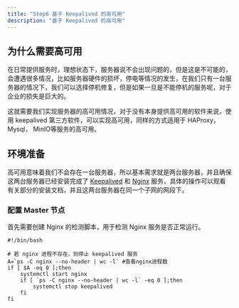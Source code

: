 ```yaml
---
title: "Step6 基于 Keepalived 的高可用"
description: "基于 Keepalived 的高可用"
---
```


## 为什么需要高可用

在日常提供服务时，理想状态下，服务器说不会出现问题的，但是这是不可能的，会遭遇很多情况，比如服务器硬件的损坏，停电等情况的发生，在我们只有一台服务器的情况下，我们可以选择停机修复，但是如果一旦是不能停机的服务呢，对于企业的损失是巨大的。

这就需要我们实现服务器的高可用情况，对于没有本身提供高可用的软件来说，使用 keepalived 第三方软件，可以实现高可用，同样的方式适用于 HAProxy， Mysql， MinIO等服务的高可用。

## 环境准备

高可用意味着我们不会存在一台服务器，所以基本需求就是两台服务器，并且确保这两台服务器已经安装完成了 [Keepalived](/devops/middleware/keepalived/install) 和 [Nginx](install) 服务，具体的操作可以观看有关部分的安装文档，并且这两台服务器在同一个子网的网段下。

### 配置 Master 节点

首先需要创建 Nginx 的检测脚本，用于检测 Nginx 服务是否正常运行。

```shell
#!/bin/bash

# 若 nginx 进程不存在，则停止 keepalived 服务
A=`ps -C nginx --no-header | wc -l` #查看nginx进程数
if [ $A -eq 0 ];then
    systemctl start nginx
    if [ `ps -C nginx --no-header | wc -l` -eq 0 ];then
        systemctl stop keepalived
    fi
fi
```